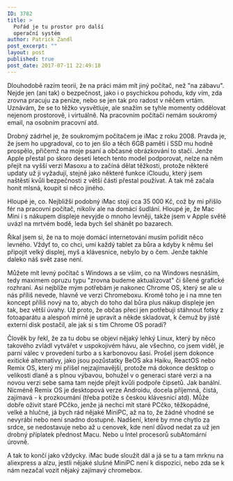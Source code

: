 ```yaml
---
ID: 3782
title: >
  Pořád je tu prostor pro další
  operační systém
author: Patrick Zandl
post_excerpt: ""
layout: post
published: true
post_date: 2017-07-11 22:49:18
---
```

<p>Dlouhodobě razím teorii, že na práci mám mít jiný počítač, než "na zábavu". Nejde jen (ani tak) o bezpečnost, jako i o psychickou pohodu, kdy vím, zda zrovna pracuju za peníze, nebo se jen tak pro radost v něčem vrtám. Uznávám, že se to těžko vysvětluje, ale snažím se tyhle momenty oddělovat nejenom prostorově, i virtuálně. Na pracovním počítači nemám soukromý email, na osobním pracovní atd.</p>
<p>Drobný zádrhel je, že soukromým počítačem je iMac z roku 2008. Pravda je, že jsem ho upgradoval, co to jen šlo a těch 6GB paměti i SSD mu hodně prospělo, přičemž na moje psaní a občasné obrázkování to stačí. Jenže Apple přestal po skoro deseti letech tento model podporovat, nelze na něm přejít na vyšší verzi Masoxu a to začíná dělat těžkosti, protože některé updaty už ji vyžadují, stejně jako některé funkce iCloudu, který jsem naštěstí kvůli bezpečnosti z větší části přestal používat. A tak mě začala honit mlsná, koupit si něco jiného.</p>
<p>Hloupé je, co. Nejbližší podobný iMac stojí cca 35 000 Kč, což by mi přišlo fér na pracovní počítač, nikoliv ale na domácí šudlání. Hloupé je, že Mac Mini i s nákupem displeje nevyjde o mnoho levněji, takže jsem v Apple světě uvázl na mrtvém bodě, leda bych šel shánět po bazarech.</p>
<p>Říkal jsem si, že na to moje domácí internetování musím pořídit něco levného. Vždyť to, co chci, umí každý tablet za bůra a kdyby k němu šel připojit velký displej, myš a klávesnice, nebylo by o čem. Jenže takhle daleko náš svět zase není.</p>
<p>Můžete mít levný počítač s Windows a se vším, co na Windows nesnáším, tedy maximem opruzu typu "zrovna budeme aktualizovat" či šílené grafické rozhraní. Asi nejblíže mým potřebám je nakonec Chrome OS, který se ale u nás příliš nevede, hlavně ve verzi Chromeboxu. Kromě toho je i na mne ten koncept příliš nový na to, abych do toho dal bůra plus nákup displeje jen tak, bez větší úvahy. Už proto, že občas přeci jen potřebuji stáhnout fotky z fotoaparátu a alespoň mírně je upravit a někde skladovat, k čemuž by jistě externí disk postačil, ale jak si s tím Chrome OS poradí?</p>
<p>Člověk by řekl, že za tu dobu se objeví nějaký lehký Linux, který by něco takového zvládl vytvářet v uspokojivém hávu, ale všechno, co jsem viděl, je parní válec v provedení turbo a s karbonovou šasi. Prošel jsem dokonce exitické alternativy, jako jsou pozůstatky BeOS aka Haiku, ReactOS nebo Remix OS, který mi přišel nejzajímavější, protože má dokonce desktop o velikosti dlaně a s plnou výbavou, bohužel v o generaci staré verzi a na novou verzi sebe sama tam nejde přejít kvůli podpoře čipsetů. Jak banální. Nicméně Remix OS je desktopová verze Androidu, docela příjemná, čistá, zajímavá - k prozkoumání (třeba potíže s českou klávesnicí atd). Může dobře oživit staré PCčko, jenže já nechci mít staré PCčko, těžkopádné, velké a hlučné, já bych rád nějaké MiniPC, až na to, že žádné vhodné se nevyrábí nebo není snadno dostupné. Nadšení, které by mne chytlo za srdce, se nedostavuje nebo až u cenovek, kde není důvod nedat za už jen drobný příplatek přednost Macu. Nebo u Intel procesorů subAtomární úrovně.</p>
<p>A tak to končí jako vždycky. iMac bude sloužit dál a já se tu a tam mrknu na aliexpress a alzu, jestli nějaké slušné MiniPC není k dispozici, nebo zda se k nám nezačal vozit nějaký zajímavý chromebox.</p>
